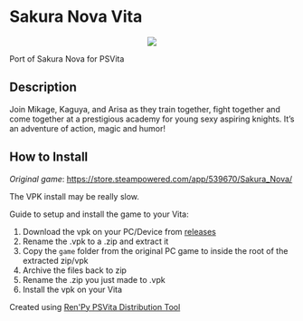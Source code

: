 # Sakura Nova Vita
<p align="center">
  <img src="https://cdn.discordapp.com/attachments/1012544206536986655/1014731484470456330/Sakura_Nova.png" />
</p>

Port of Sakura Nova for PSVita

## Description
Join Mikage, Kaguya, and Arisa as they train together, fight together and come together at a prestigious academy for young sexy aspiring knights. It’s an adventure of action, magic and humor! 

## How to Install
_Original game_: https://store.steampowered.com/app/539670/Sakura_Nova/

The VPK install may be really slow.

Guide to setup and install the game to your Vita:

1. Download the vpk on your PC/Device from [releases](https://github.com/realVezio/Sakura-Nova/releases)
2. Rename the .vpk to a .zip and extract it
3. Copy the `game` folder from the original PC game to inside the root of the extracted zip/vpk
4. Archive the files back to zip
5. Rename the .zip you just made to .vpk
6. Install the vpk on your Vita

Created using [Ren'Py PSVita Distribution Tool](https://github.com/SonicMastr/renpy-vita/releases/tag/v1.0)
